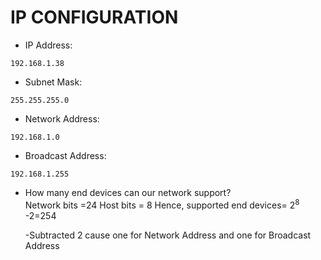 # IP CONFIGURATION
- IP Address:
```
192.168.1.38
```

- Subnet Mask:
```
255.255.255.0
```

- Network Address:
```
192.168.1.0
```

- Broadcast Address:
```
192.168.1.255
```

- How many end devices can our network support?<br>
    Network bits =24
    Host bits = 8
    Hence, supported end devices= 2<sup>8</sup> -2=254

    -Subtracted 2 cause one for Network Address and one for Broadcast Address